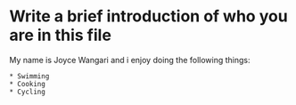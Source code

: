 # Write a brief introduction of who you are in this file
My name is Joyce Wangari and i enjoy doing the following things:

    * Swimming
    * Cooking
    * Cycling 
